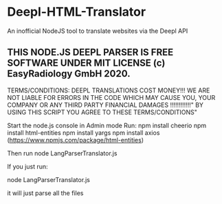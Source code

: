 # Deepl-HTML-Translator
An inofficial NodeJS tool to translate websites via the Deepl API

THIS NODE.JS DEEPL PARSER IS FREE SOFTWARE UNDER MIT LICENSE (c) EasyRadiology GmbH 2020.
------------------------------------------------------------------------------------------
TERMS/CONDITIONS: DEEPL TRANSLATIONS COST MONEY!!! WE ARE NOT LIABLE FOR ERRORS IN THE CODE WHICH MAY
CAUSE YOU, YOUR COMPANY OR ANY THIRD PARTY FINANCIAL DAMAGES !!!!!!!!!!!!"
BY USING THIS SCRIPT YOU AGREE TO THESE TERMS/CONDITIONS"

Start the node.js console in Admin mode
Run:
npm install cheerio
npm install html-entities
npm install yargs
npm install axios
(https://www.npmjs.com/package/html-entities)

Then run node LangParserTranslator.js

If you just run:

node LangParserTranslator.js

it will just parse all the files 
